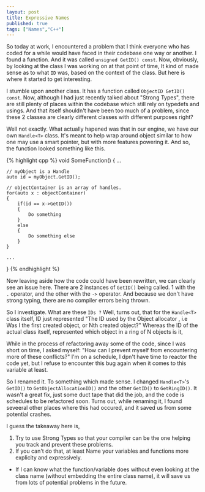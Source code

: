 ```yaml
---
layout: post
title: Expressive Names
published: true
tags: ["Names","C++"]
---
```

So today at work, I encountered a problem that I think everyone who has coded for a while would have faced in their codebase one way or another.
I found a function. And it was called ``` unsigned GetID() const ```. Now, obviously, by looking at the class I was working on at that point of time,
It kind of made sense as to what ```ID``` was, based on the context of the class. But here is where it started to get interesting.

I stumble upon another class. It has a function called ```ObjectID GetID() const```. Now, although I had just recently talked about "Strong Types", there are still
plenty of places within the codebase which still rely on typedefs and usings. And that itself shouldn't have been too much of a problem, since these 2 classea are clearly 
different classes with different purposes right?

Well not exactly. What actually hapened was that in our engine, we have our own ```Handle<T>``` class. It's meant to help wrap around object similar to how one may use a smart pointer, but with more features powering it. And so, the function looked something like this.

{% highlight cpp %}
void SomeFunction()
{
    ...

    // myObject is a Handle
    auto id = myObject.GetID();

    // objectContainer is an array of handles.
    for(auto x : objectContainer)
    {
        if(id == x->GetID())
        {
            Do something
        }
        else 
        {
            Do something else
        }
    }

    ...
}
{% endhighlight %}

Now leaving aside how the code could have been rewritten, we can clearly see an issue here.
There are 2 instances of ``` GetID() ``` being called. 1 with the ```.``` operator, and the other with the ```->``` operator.
And because we don't have strong typing, there are no compiler errors being thrown.

So I investigate. What are these ```IDs ?``` Well, turns out, that for the ```Handle<T>``` class itself, ID just represented "The ID used by the Object allocator , i.e Was I the first created object, or Nth created object?" Whereas the ID  of the actual class itself, represented which object in a ring of N objects is it,

While in the process of refactoring away some of the code, since I was short on time, I asked myself: "How can I prevent myself from encountering more of these conflicts?"
I'm on a schedule, I dpn't have time to reactor the code yet, but I refuse to encounter this bug again when it comes to this variable at least.

So I renamed it. To something which made sense. I changed ```Handle<T>```'s ```GetID()``` to ```GetObjectAllocationID()``` and the other ```GetID()``` to ```GetRingID()```. It wasn't a great fix, just some duct tape that did the job, and the code is schedules to be refactored soon. Turns out, while renaming it, I found seveeral other places where this had occured, and it saved us from some potential crashes.

I guess the takeaway here is,
1. Try to use Strong Types so that your compiler can be the one helping you track and prevent these problems.
2. If you can't do that, at least Name your variables and functions more explicity and expressively.
- If I can know what the function/variable does without even looking at the class name (without embedding the entire class name), it will save us from lots of potential problems in the future.
